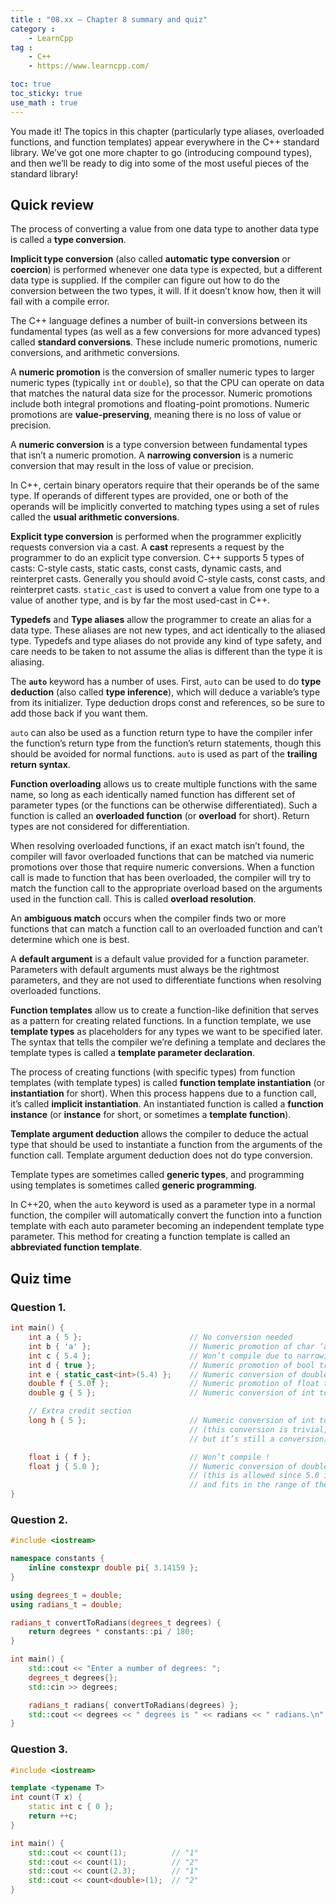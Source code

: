 ```yaml
---
title : "08.xx — Chapter 8 summary and quiz"
category :
    - LearnCpp
tag : 
    - C++
    - https://www.learncpp.com/

toc: true  
toc_sticky: true 
use_math : true
---
```



You made it! The topics in this chapter (particularly type aliases, overloaded functions, and function templates) appear everywhere in the C++ standard library. We’ve got one more chapter to go (introducing compound types), and then we’ll be ready to dig into some of the most useful pieces of the standard library!


## Quick review

The process of converting a value from one data type to another data type is called a **type conversion**.

**Implicit type conversion** (also called **automatic type conversion** or **coercion**) is performed whenever one data type is expected, but a different data type is supplied. If the compiler can figure out how to do the conversion between the two types, it will. If it doesn’t know how, then it will fail with a compile error.

The C++ language defines a number of built-in conversions between its fundamental types (as well as a few conversions for more advanced types) called **standard conversions**. These include numeric promotions, numeric conversions, and arithmetic conversions.

A **numeric promotion** is the conversion of smaller numeric types to larger numeric types (typically `int` or `double`), so that the CPU can operate on data that matches the natural data size for the processor. Numeric promotions include both integral promotions and floating-point promotions. Numeric promotions are **value-preserving**, meaning there is no loss of value or precision.

A **numeric conversion** is a type conversion between fundamental types that isn’t a numeric promotion. A **narrowing conversion** is a numeric conversion that may result in the loss of value or precision.

In C++, certain binary operators require that their operands be of the same type. If operands of different types are provided, one or both of the operands will be implicitly converted to matching types using a set of rules called the **usual arithmetic conversions**.

**Explicit type conversion** is performed when the programmer explicitly requests conversion via a cast. A **cast** represents a request by the programmer to do an explicit type conversion. C++ supports 5 types of casts: C-style casts, static casts, const casts, dynamic casts, and reinterpret casts. Generally you should avoid C-style casts, const casts, and reinterpret casts. `static_cast` is used to convert a value from one type to a value of another type, and is by far the most used-cast in C++.

**Typedefs** and **Type aliases** allow the programmer to create an alias for a data type. These aliases are not new types, and act identically to the aliased type. Typedefs and type aliases do not provide any kind of type safety, and care needs to be taken to not assume the alias is different than the type it is aliasing.

The **`auto`** keyword has a number of uses. First, `auto` can be used to do **type deduction** (also called **type inference**), which will deduce a variable’s type from its initializer. Type deduction drops const and references, so be sure to add those back if you want them.

`auto` can also be used as a function return type to have the compiler infer the function’s return type from the function’s return statements, though this should be avoided for normal functions. `auto` is used as part of the **trailing return syntax**.

**Function overloading** allows us to create multiple functions with the same name, so long as each identically named function has different set of parameter types (or the functions can be otherwise differentiated). Such a function is called an **overloaded function** (or **overload** for short). Return types are not considered for differentiation.

When resolving overloaded functions, if an exact match isn’t found, the compiler will favor overloaded functions that can be matched via numeric promotions over those that require numeric conversions. When a function call is made to function that has been overloaded, the compiler will try to match the function call to the appropriate overload based on the arguments used in the function call. This is called **overload resolution**.

An **ambiguous match** occurs when the compiler finds two or more functions that can match a function call to an overloaded function and can’t determine which one is best.

A **default argument** is a default value provided for a function parameter. Parameters with default arguments must always be the rightmost parameters, and they are not used to differentiate functions when resolving overloaded functions.

**Function templates** allow us to create a function-like definition that serves as a pattern for creating related functions. In a function template, we use **template types** as placeholders for any types we want to be specified later. The syntax that tells the compiler we’re defining a template and declares the template types is called a **template parameter declaration**.

The process of creating functions (with specific types) from function templates (with template types) is called **function template instantiation** (or **instantiation** for short). When this process happens due to a function call, it’s called **implicit instantiation**. An instantiated function is called a **function instance** (or **instance** for short, or sometimes a **template function**).

**Template argument deduction** allows the compiler to deduce the actual type that should be used to instantiate a function from the arguments of the function call. Template argument deduction does not do type conversion.

Template types are sometimes called **generic types**, and programming using templates is sometimes called **generic programming**.

In C++20, when the `auto` keyword is used as a parameter type in a normal function, the compiler will automatically convert the function into a function template with each auto parameter becoming an independent template type parameter. This method for creating a function template is called an **abbreviated function template**.


## Quiz time


### Question 1.

```c++
int main() {
    int a { 5 };                        // No conversion needed
    int b { 'a' };                      // Numeric promotion of char ‘a’ to int
    int c { 5.4 };                      // Won’t compile due to narrowing conversion !
    int d { true };                     // Numeric promotion of bool true to int
    int e { static_cast<int>(5.4) };    // Numeric conversion of double 5.4 to int
    double f { 5.0f };                  // Numeric promotion of float to double
    double g { 5 };                     // Numeric conversion of int to double !

    // Extra credit section
    long h { 5 };                       // Numeric conversion of int to long
                                        // (this conversion is trivial,
                                        // but it’s still a conversion)

    float i { f };                      // Won’t compile !
    float j { 5.0 };                    // Numeric conversion of double to float
                                        // (this is allowed since 5.0 is constexpr
                                        // and fits in the range of the float)
}
```


### Question 2.

```c++
#include <iostream>

namespace constants {
    inline constexpr double pi{ 3.14159 };
}

using degrees_t = double;
using radians_t = double;

radians_t convertToRadians(degrees_t degrees) {
    return degrees * constants::pi / 180;
}

int main() {
    std::cout << "Enter a number of degrees: ";
    degrees_t degrees{};
    std::cin >> degrees;

    radians_t radians{ convertToRadians(degrees) };
    std::cout << degrees << " degrees is " << radians << " radians.\n";
}
```


### Question 3.

```c++
#include <iostream>

template <typename T>
int count(T x) {
    static int c { 0 };
    return ++c;
}

int main() {
    std::cout << count(1);          // "1"
    std::cout << count(1);          // "2"
    std::cout << count(2.3);        // "1"
    std::cout << count<double>(1);  // "2"
}
```